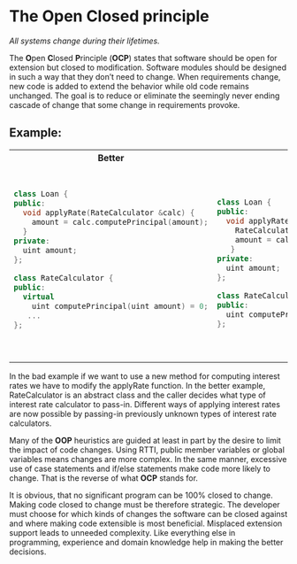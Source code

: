 # The Open Closed principle
*All systems change during their lifetimes.*

The **O**pen **C**losed **P**rinciple (**OCP**) states that software should be open for extension but closed to modification. Software modules should be designed in such a way that they don’t need to change. When requirements change, new code is added to extend the behavior while old code remains unchanged. The goal is to reduce or eliminate the seemingly never ending cascade of change that some change in requirements provoke. 

## Example:

<table>
<tr><th width="400px">Better</th><th width="400px">Bad</th></tr>
<tr><td><pre lang="cpp">

```cpp
class Loan {
public:
  void applyRate(RateCalculator &calc) {
    amount = calc.computePrincipal(amount);
  }
private:
  uint amount;
};

class RateCalculator {
public:
  virtual 
    uint computePrincipal(uint amount) = 0;
   ...
};
```
</pre></td><td><pre lang="cpp">

```cpp
class Loan {
public:
  void applyRate() {
    RateCalculator calc;
    amount = calc.computePrincipal(amount);
   }
private:
  uint amount;
};

class RateCalculator {
public:
  uint computePrincipal(uint amount) {...}
};
```

</pre></td></tr>
</table>

In the bad example if we want to use a new method for computing interest rates we have to modify the applyRate function. In the better example, RateCalculator is an abstract class and the caller decides what type of interest rate calculator to pass-in. Different ways of applying interest rates are now possible by passing-in previously unknown types of interest rate calculators. 

Many of the **OOP** heuristics are guided at least in part by the desire to limit the impact of code changes. Using RTTI, public member variables or global variables means changes are more complex. In the same manner, excessive use of case statements and if/else statements make code more likely to change. That is the reverse of what **OCP** stands for.

It is obvious, that no significant program can be 100% closed to change. Making code closed to change must be therefore strategic. The developer must choose for which kinds of changes the software can be closed against and where making code extensible is most beneficial. Misplaced extension support leads to unneeded complexity. Like everything else in programming, experience and domain knowledge help in making the better decisions.
